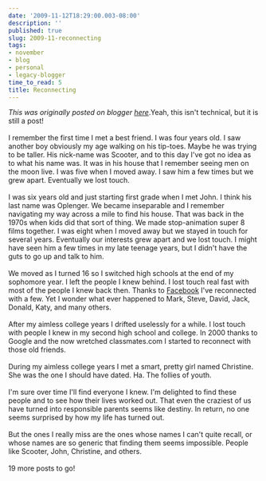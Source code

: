 ```yaml
---
date: '2009-11-12T18:29:00.003-08:00'
description: ''
published: true
slug: 2009-11-reconnecting
tags:
- november
- blog
- personal
- legacy-blogger
time_to_read: 5
title: Reconnecting
---
```


*This was originally posted on blogger [here](https://pydanny.blogspot.com/2009/11/reconnecting.html)*.Yeah, this isn't technical, but it is still a post!<br /><br />I remember the first time I met a best friend. I was four years old. I saw another boy obviously my age walking on his tip-toes. Maybe he was trying to be taller. His nick-name was Scooter, and to this day I've got no idea as to what his name was. It was in his house that I remember seeing men on the moon live. I was five when I moved away. I saw him a few times but we grew apart. Eventually we lost touch.<br /><br />I was six years old and just starting first grade when I met John. I think his last name was Oplenger. We became inseparable and I remember navigating my way across a mile to find his house. That was back in the 1970s when kids did that sort of thing. We made stop-animation super 8 films together. I was eight when I moved away but we stayed in touch for several years. Eventually our interests grew apart and we lost touch. I might have seen him a few times in my late teenage years, but I didn't have the guts to go up and talk to him.<br /><br />We moved as I turned 16 so I switched high schools at the end of my sophomore year. I left the people I knew behind. I lost touch real fast with most of the people I knew back then. Thanks to <a href="http://facebook.com/">Facebook</a> I've reconnected with a few. Yet I wonder what ever happened to Mark, Steve, David, Jack, Donald, Katy, and many others.<br /><br />After my aimless college years I drifted uselessly for a while. I lost touch with people I knew in my second high school and college. In 2000 thanks to Google and the now wretched classmates.com I started to reconnect with those old friends.<br /><br />During my aimless college years I met a smart, pretty girl named Christine. She was the one I should have dated. Ha. The follies of youth.<br /><br />I'm sure over time I'll find everyone I knew. I'm delighted to find these people and to see how their lives worked out. That even the craziest of us have turned into responsible parents seems like destiny. In return, no one seems surprised by how my life has turned out.<br /><br />But the ones I really miss are the ones whose names I can't quite recall, or whose names are so generic that finding them seems impossible. People like Scooter, John, Christine, and others.<br /><br />19 more posts to go!
